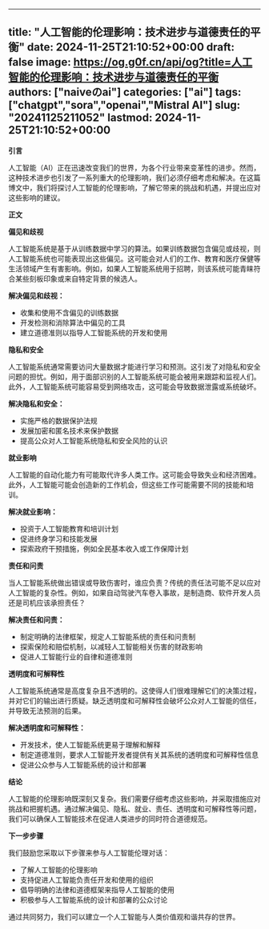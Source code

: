 
---
title: "人工智能的伦理影响：技术进步与道德责任的平衡"
date: 2024-11-25T21:10:52+00:00
draft: false
image: https://og.g0f.cn/api/og?title=人工智能的伦理影响：技术进步与道德责任的平衡
authors: ["naiveのai"]
categories: ["ai"]
tags: ["chatgpt","sora","openai","Mistral AI"]
slug: "20241125211052"
lastmod: 2024-11-25T21:10:52+00:00
---
**引言**

人工智能（AI）正在迅速改变我们的世界，为各个行业带来变革性的进步。然而，这种技术进步也引发了一系列重大的伦理影响，我们必须仔细考虑和解决。在这篇博文中，我们将探讨人工智能的伦理影响，了解它带来的挑战和机遇，并提出应对这些影响的建议。

**正文**

**偏见和歧视**

人工智能系统是基于从训练数据中学习的算法。如果训练数据包含偏见或歧视，则人工智能系统也可能表现出这些偏见。这可能会对人们的工作、教育和医疗保健等生活领域产生有害影响。例如，如果人工智能系统用于招聘，则该系统可能青睐符合某些刻板印象或来自特定背景的候选人。

**解决偏见和歧视：**

* 收集和使用不含偏见的训练数据
* 开发检测和消除算法中偏见的工具
* 建立道德准则以指导人工智能系统的开发和使用

**隐私和安全**

人工智能系统通常需要访问大量数据才能进行学习和预测。这引发了对隐私和安全问题的担忧。例如，用于面部识别的人工智能系统可能会被用来跟踪和监视人们。此外，人工智能系统可能容易受到网络攻击，这可能会导致数据泄露或系统破坏。

**解决隐私和安全：**

* 实施严格的数据保护法规
* 发展加密和匿名技术来保护数据
* 提高公众对人工智能系统隐私和安全风险的认识

**就业影响**

人工智能的自动化能力有可能取代许多人类工作。这可能会导致失业和经济困难。此外，人工智能可能会创造新的工作机会，但这些工作可能需要不同的技能和培训。

**解决就业影响：**

* 投资于人工智能教育和培训计划
* 促进终身学习和技能发展
* 探索政府干预措施，例如全民基本收入或工作保障计划

**责任和问责**

当人工智能系统做出错误或导致伤害时，谁应负责？传统的责任法可能不足以应对人工智能的复杂性。例如，如果自动驾驶汽车卷入事故，是制造商、软件开发人员还是司机应该承担责任？

**解决责任和问责：**

* 制定明确的法律框架，规定人工智能系统的责任和问责制
* 探索保险和赔偿机制，以减轻人工智能相关伤害的财政影响
* 促进人工智能行业的自律和道德准则

**透明度和可解释性**

人工智能系统通常是高度复杂且不透明的。这使得人们很难理解它们的决策过程，并对它们的输出进行质疑。缺乏透明度和可解释性会破坏公众对人工智能的信任，并导致无法预测的后果。

**解决透明度和可解释性：**

* 开发技术，使人工智能系统更易于理解和解释
* 制定道德准则，要求人工智能开发者提供有关其系统的透明度和可解释性信息
* 促进公众参与人工智能系统的设计和部署

**结论**

人工智能的伦理影响既深刻又复杂。我们需要仔细考虑这些影响，并采取措施应对挑战和把握机遇。通过解决偏见、隐私、就业、责任、透明度和可解释性等问题，我们可以确保人工智能技术在促进人类进步的同时符合道德规范。

**下一步步骤**

我们鼓励您采取以下步骤来参与人工智能伦理对话：

* 了解人工智能的伦理影响
* 支持促进人工智能负责任开发和使用的组织
* 倡导明确的法律和道德框架来指导人工智能的使用
* 积极参与人工智能系统的设计和部署的公众讨论

通过共同努力，我们可以建立一个人工智能与人类价值观和谐共存的世界。